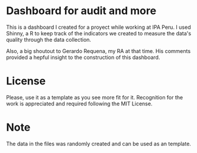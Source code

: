 # Dashboard for audit and more
This is a dashboard I created for a proyect while working at IPA Peru. I used Shinny, a R to keep track of the indicators we created to measure the data's quality through the data collection.

Also, a big shoutout to Gerardo Requena, my RA at that time. His comments provided a hepful insight to the construction of this dashboard.

# License
Please, use it as a template as you see more fit for it. Recognition for the work is appreciated and required following the MIT License.

# Note
The data in the files was randomly created and can be used as an template.
